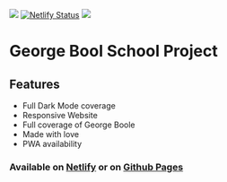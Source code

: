 <img src="https://img.shields.io/github/last-commit/sivelswhy/George-Boole?label=LAST%20COMMIT&style=for-the-badge">        [![Netlify Status](https://api.netlify.com/api/v1/badges/2f14554b-4953-41d6-99fb-4fea89d7a45a/deploy-status)](https://app.netlify.com/sites/george-boole/deploys)       <img src="https://img.shields.io/github/stars/sivelswhy/George-Boole?style=social">


# George Bool School Project
## Features

- Full Dark Mode coverage
- Responsive Website
- Full coverage of George Boole
- Made with love
- PWA availability


 ### Available on [Netlify](https://george-boole.netlify.app) or on [Github Pages](https://sivelswhy.github.io/George-Boole/)

